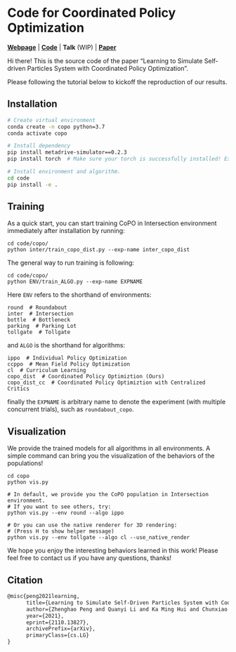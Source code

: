 # Code for Coordinated Policy Optimization

[**Webpage**](https://decisionforce.github.io/CoPO) | 
[**Code**](https://github.com/decisionforce/CoPO) | 
**Talk** (WIP) | 
[**Paper**](https://arxiv.org/pdf/2110.13827.pdf)

Hi there! This is the source code of the paper “Learning to Simulate Self-driven Particles System with Coordinated Policy Optimization”. 


Please following the tutorial below to kickoff the reproduction of our results.



## Installation

```bash
# Create virtual environment
conda create -n copo python=3.7
conda activate copo

# Install dependency
pip install metadrive-simulator==0.2.3
pip install torch  # Make sure your torch is successfully installed! Especially when using GPU!

# Install environment and algorithm.
cd code
pip install -e .
```



## Training

As a quick start, you can start training CoPO in Intersection environment immediately after installation by running:

```
cd code/copo/
python inter/train_copo_dist.py --exp-name inter_copo_dist 
```

The general way to run training is following:

```
cd code/copo/
python ENV/train_ALGO.py --exp-name EXPNAME 
```

Here `ENV` refers to the shorthand of environments:

```
round  # Roundabout
inter  # Intersection
bottle  # Bottleneck
parking  # Parking Lot
tollgate  # Tollgate
```

and `ALGO` is the shorthand for algorithms:

```
ippo  # Individual Policy Optimization
ccppo  # Mean Field Policy Optimization
cl  # Curriculum Learning
copo_dist  # Coordinated Policy Optimiztion (Ours)
copo_dist_cc  # Coordinated Policy Optimiztion with Centralized Critics
```

finally the `EXPNAME` is arbitrary name to denote the experiment (with multiple concurrent trials), such as `roundabout_copo`.


## Visualization

We provide the trained models for all algorithms in all environments. A simple command can bring you the visualization of the behaviors of the populations!

```
cd copo
python vis.py 

# In default, we provide you the CoPO population in Intersection environment. 
# If you want to see others, try:
python vis.py --env round --algo ippo

# Or you can use the native renderer for 3D rendering:
# (Press H to show helper message)
python vis.py --env tollgate --algo cl --use_native_render
```

We hope you enjoy the interesting behaviors learned in this work! 
Please feel free to contact us if you have any questions, thanks! 

## Citation

```latex
@misc{peng2021learning,
      title={Learning to Simulate Self-Driven Particles System with Coordinated Policy Optimization}, 
      author={Zhenghao Peng and Quanyi Li and Ka Ming Hui and Chunxiao Liu and Bolei Zhou},
      year={2021},
      eprint={2110.13827},
      archivePrefix={arXiv},
      primaryClass={cs.LG}
}
```